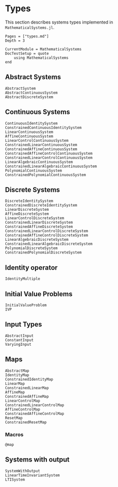 # Types

This section describes systems types implemented in `MathematicalSystems.jl`.

```@contents
Pages = ["types.md"]
Depth = 3
```

```@meta
CurrentModule = MathematicalSystems
DocTestSetup = quote
    using MathematicalSystems
end
```

## Abstract Systems

```@docs
AbstractSystem
AbstractContinuousSystem
AbstractDiscreteSystem
```

## Continuous Systems

```@docs
ContinuousIdentitySystem
ConstrainedContinuousIdentitySystem
LinearContinuousSystem
AffineContinuousSystem
LinearControlContinuousSystem
ConstrainedLinearContinuousSystem
ConstrainedAffineContinuousSystem
ConstrainedAffineControlContinuousSystem
ConstrainedLinearControlContinuousSystem
LinearAlgebraicContinuousSystem
ConstrainedLinearAlgebraicContinuousSystem
PolynomialContinuousSystem
ConstrainedPolynomialContinuousSystem
```

## Discrete Systems

```@docs
DiscreteIdentitySystem
ConstrainedDiscreteIdentitySystem
LinearDiscreteSystem
AffineDiscreteSystem
LinearControlDiscreteSystem
ConstrainedLinearDiscreteSystem
ConstrainedAffineDiscreteSystem
ConstrainedLinearControlDiscreteSystem
ConstrainedAffineControlDiscreteSystem
LinearAlgebraicDiscreteSystem
ConstrainedLinearAlgebraicDiscreteSystem
PolynomialDiscreteSystem
ConstrainedPolynomialDiscreteSystem
```

## Identity operator

```@docs
IdentityMultiple
```

## Initial Value Problems

```@docs
InitialValueProblem
IVP
```

## Input Types

```@docs
AbstractInput
ConstantInput
VaryingInput
```

## Maps

```@docs
AbstractMap
IdentityMap
ConstrainedIdentityMap
LinearMap
ConstrainedLinearMap
AffineMap
ConstrainedAffineMap
LinearControlMap
ConstrainedLinearControlMap
AffineControlMap
ConstrainedAffineControlMap
ResetMap
ConstrainedResetMap
```

### Macros

```@docs
@map
```

## Systems with output

```@docs
SystemWithOutput
LinearTimeInvariantSystem
LTISystem
```
